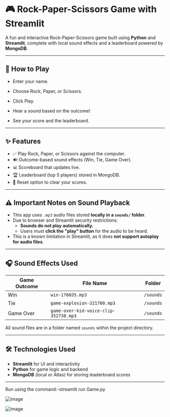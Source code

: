 # 🎮 Rock-Paper-Scissors Game with Streamlit

A fun and interactive Rock-Paper-Scissors game built using **Python** and **Streamlit**, complete with local sound effects and a leaderboard powered by **MongoDB**.

---

## 📝 How to Play
- Enter your name.

- Choose Rock, Paper, or Scissors.

- Click Play.

- Hear a sound based on the outcome!

- See your score and the leaderboard.

---

## ✨ Features

- ✅ Play Rock, Paper, or Scissors against the computer.
- 🔊 Outcome-based sound effects (Win, Tie, Game Over).
- 📊 Scoreboard that updates live.
- 🏆 Leaderboard (top 5 players) stored in MongoDB.
- 🧼 Reset option to clear your scores.

---

## ⚠️ Important Notes on Sound Playback

- This app uses `.mp3` audio files stored **locally in a `sounds/` folder**.
- Due to browser and Streamlit security restrictions:
  - **Sounds do not play automatically.**
  - Users must **click the "play" button** for the audio to be heard.
- This is a known limitation in Streamlit, as it does **not support autoplay for audio files**.

---

## 🎧 Sound Effects Used

| Game Outcome | File Name                             | Folder     |
|--------------|----------------------------------------|------------|
| Win          | `win-176035.mp3`                      | `/sounds`  |
| Tie          | `game-explosion-321700.mp3`           | `/sounds`  |
| Game Over    | `game-over-kid-voice-clip-352738.mp3` | `/sounds`  |

All sound files are in a folder named `sounds` within the project directory.

---

## 🛠️ Technologies Used

- **Streamlit** for UI and interactivity
- **Python** for game logic and backend
- **MongoDB** (local or Atlas) for storing leaderboard scores

---
Run using the command:-streamlit run Game.py


![image](https://github.com/user-attachments/assets/d8bd4e1b-4b87-4d13-856c-a39a1d8b9455)


![image](https://github.com/user-attachments/assets/01a789f9-79be-4b6f-96a2-9761cd31d39e)



